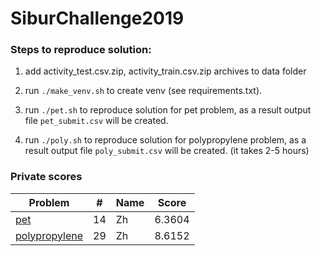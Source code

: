# SiburChallenge2019

### Steps to reproduce solution:

1. add activity_test.csv.zip, activity_train.csv.zip archives to data folder

2. run `./make_venv.sh` to create venv (see requirements.txt).

3. run `./pet.sh` to reproduce solution for pet problem, as a result output file `pet_submit.csv` will be created.

4. run `./poly.sh` to reproduce solution for polypropylene problem, as a result output file `poly_submit.csv` will be created. (it takes 2-5 hours)

### Private scores

Problem | # | Name | Score
--- | --- | --- | ---
[pet](https://sibur.ai-community.com/competitions/3/tasks/7/rating) | 14 | Zh | 6.3604
[polypropylene](https://sibur.ai-community.com/competitions/3/tasks/9/rating) | 29 | Zh | 8.6152

